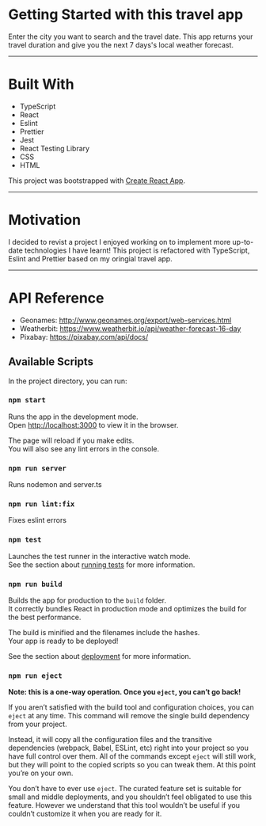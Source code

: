 # Getting Started with this travel app

Enter the city you want to search and the travel date. This app returns your travel duration and give you the next 7 days's local weather forecast.

---

# Built With

- TypeScript
- React
- Eslint
- Prettier
- Jest
- React Testing Library
- CSS
- HTML

This project was bootstrapped with [Create React App](https://github.com/facebook/create-react-app).

---

# Motivation

I decided to revist a project I enjoyed working on to implement more up-to-date technologies I have learnt!
This project is refactored with TypeScript, Eslint and Prettier based on my oringial travel app.

---

# API Reference

- Geonames: http://www.geonames.org/export/web-services.html
- Weatherbit: https://www.weatherbit.io/api/weather-forecast-16-day
- Pixabay: https://pixabay.com/api/docs/

## Available Scripts

In the project directory, you can run:

### `npm start`

Runs the app in the development mode.\
Open [http://localhost:3000](http://localhost:3000) to view it in the browser.

The page will reload if you make edits.\
You will also see any lint errors in the console.

### `npm run server`

Runs nodemon and server.ts

### `npm run lint:fix`

Fixes eslint errors

### `npm test`

Launches the test runner in the interactive watch mode.\
See the section about [running tests](https://facebook.github.io/create-react-app/docs/running-tests) for more information.

### `npm run build`

Builds the app for production to the `build` folder.\
It correctly bundles React in production mode and optimizes the build for the best performance.

The build is minified and the filenames include the hashes.\
Your app is ready to be deployed!

See the section about [deployment](https://facebook.github.io/create-react-app/docs/deployment) for more information.

### `npm run eject`

**Note: this is a one-way operation. Once you `eject`, you can’t go back!**

If you aren’t satisfied with the build tool and configuration choices, you can `eject` at any time. This command will remove the single build dependency from your project.

Instead, it will copy all the configuration files and the transitive dependencies (webpack, Babel, ESLint, etc) right into your project so you have full control over them. All of the commands except `eject` will still work, but they will point to the copied scripts so you can tweak them. At this point you’re on your own.

You don’t have to ever use `eject`. The curated feature set is suitable for small and middle deployments, and you shouldn’t feel obligated to use this feature. However we understand that this tool wouldn’t be useful if you couldn’t customize it when you are ready for it.
